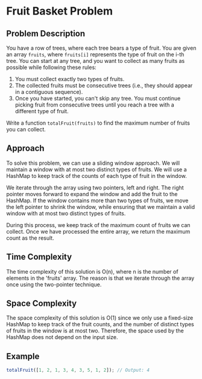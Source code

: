 # Fruit Basket Problem

## Problem Description

You have a row of trees, where each tree bears a type of fruit. You are given an array `fruits`, where `fruits[i]` represents the type of fruit on the i-th tree. You can start at any tree, and you want to collect as many fruits as possible while following these rules:

1. You must collect exactly two types of fruits.
2. The collected fruits must be consecutive trees (i.e., they should appear in a contiguous sequence).
3. Once you have started, you can't skip any tree. You must continue picking fruit from consecutive trees until you reach a tree with a different type of fruit.

Write a function `totalFruit(fruits)` to find the maximum number of fruits you can collect.

## Approach
To solve this problem, we can use a sliding window approach. We will maintain a window with at most two distinct types of fruits. We will use a HashMap to keep track of the counts of each type of fruit in the window.

We iterate through the array using two pointers, left and right. The right pointer moves forward to expand the window and add the fruit to the HashMap. If the window contains more than two types of fruits, we move the left pointer to shrink the window, while ensuring that we maintain a valid window with at most two distinct types of fruits.

During this process, we keep track of the maximum count of fruits we can collect. Once we have processed the entire array, we return the maximum count as the result.

## Time Complexity
The time complexity of this solution is O(n), where n is the number of elements in the 'fruits' array. The reason is that we iterate through the array once using the two-pointer technique.

## Space Complexity
The space complexity of this solution is O(1) since we only use a fixed-size HashMap to keep track of the fruit counts, and the number of distinct types of fruits in the window is at most two. Therefore, the space used by the HashMap does not depend on the input size.

## Example

```javascript
totalFruit([1, 2, 1, 3, 4, 3, 5, 1, 2]); // Output: 4




